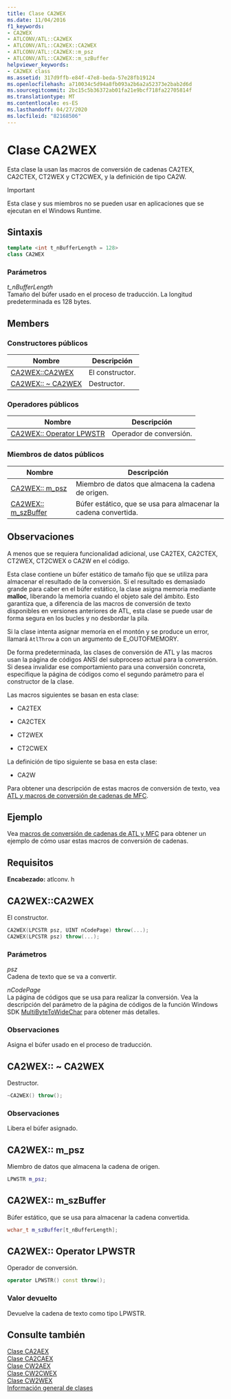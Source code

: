 ```yaml
---
title: Clase CA2WEX
ms.date: 11/04/2016
f1_keywords:
- CA2WEX
- ATLCONV/ATL::CA2WEX
- ATLCONV/ATL::CA2WEX::CA2WEX
- ATLCONV/ATL::CA2WEX::m_psz
- ATLCONV/ATL::CA2WEX::m_szBuffer
helpviewer_keywords:
- CA2WEX class
ms.assetid: 317d9ffb-e84f-47e8-beda-57e28fb19124
ms.openlocfilehash: a710034c5d94a8fb093a2b6a2a52373e2bab2d6d
ms.sourcegitcommit: 2bc15c5b36372ab01fa21e9bcf718fa22705814f
ms.translationtype: MT
ms.contentlocale: es-ES
ms.lasthandoff: 04/27/2020
ms.locfileid: "82168506"
---
```

# <a name="ca2wex-class"></a>Clase CA2WEX

Esta clase la usan las macros de conversión de cadenas CA2TEX, CA2CTEX, CT2WEX y CT2CWEX, y la definición de tipo CA2W.

> [!IMPORTANT]
> Esta clase y sus miembros no se pueden usar en aplicaciones que se ejecutan en el Windows Runtime.

## <a name="syntax"></a>Sintaxis

```cpp
template <int t_nBufferLength = 128>
class CA2WEX
```

### <a name="parameters"></a>Parámetros

*t_nBufferLength*<br/>
Tamaño del búfer usado en el proceso de traducción. La longitud predeterminada es 128 bytes.

## <a name="members"></a>Members

### <a name="public-constructors"></a>Constructores públicos

|Nombre|Descripción|
|----------|-----------------|
|[CA2WEX::CA2WEX](#ca2wex)|El constructor.|
|[CA2WEX:: ~ CA2WEX](#dtor)|Destructor.|

### <a name="public-operators"></a>Operadores públicos

|Nombre|Descripción|
|----------|-----------------|
|[CA2WEX:: Operator LPWSTR](#operator_lpwstr)|Operador de conversión.|

### <a name="public-data-members"></a>Miembros de datos públicos

|Nombre|Descripción|
|----------|-----------------|
|[CA2WEX:: m_psz](#m_psz)|Miembro de datos que almacena la cadena de origen.|
|[CA2WEX:: m_szBuffer](#m_szbuffer)|Búfer estático, que se usa para almacenar la cadena convertida.|

## <a name="remarks"></a>Observaciones

A menos que se requiera funcionalidad adicional, use CA2TEX, CA2CTEX, CT2WEX, CT2CWEX o CA2W en el código.

Esta clase contiene un búfer estático de tamaño fijo que se utiliza para almacenar el resultado de la conversión. Si el resultado es demasiado grande para caber en el búfer estático, la clase asigna memoria mediante **malloc**, liberando la memoria cuando el objeto sale del ámbito. Esto garantiza que, a diferencia de las macros de conversión de texto disponibles en versiones anteriores de ATL, esta clase se puede usar de forma segura en los bucles y no desbordar la pila.

Si la clase intenta asignar memoria en el montón y se produce un error, llamará `AtlThrow` a con un argumento de E_OUTOFMEMORY.

De forma predeterminada, las clases de conversión de ATL y las macros usan la página de códigos ANSI del subproceso actual para la conversión. Si desea invalidar ese comportamiento para una conversión concreta, especifique la página de códigos como el segundo parámetro para el constructor de la clase.

Las macros siguientes se basan en esta clase:

- CA2TEX

- CA2CTEX

- CT2WEX

- CT2CWEX

La definición de tipo siguiente se basa en esta clase:

- CA2W

Para obtener una descripción de estas macros de conversión de texto, vea [ATL y macros de conversión de cadenas de MFC](string-conversion-macros.md).

## <a name="example"></a>Ejemplo

Vea [macros de conversión de cadenas de ATL y MFC](string-conversion-macros.md) para obtener un ejemplo de cómo usar estas macros de conversión de cadenas.

## <a name="requirements"></a>Requisitos

**Encabezado:** atlconv. h

## <a name="ca2wexca2wex"></a><a name="ca2wex"></a>CA2WEX::CA2WEX

El constructor.

```cpp
CA2WEX(LPCSTR psz, UINT nCodePage) throw(...);
CA2WEX(LPCSTR psz) throw(...);
```

### <a name="parameters"></a>Parámetros

*psz*<br/>
Cadena de texto que se va a convertir.

*nCodePage*<br/>
La página de códigos que se usa para realizar la conversión. Vea la descripción del parámetro de la página de códigos de la función Windows SDK [MultiByteToWideChar](/windows/win32/api/stringapiset/nf-stringapiset-multibytetowidechar) para obtener más detalles.

### <a name="remarks"></a>Observaciones

Asigna el búfer usado en el proceso de traducción.

## <a name="ca2wexca2wex"></a><a name="dtor"></a>CA2WEX:: ~ CA2WEX

Destructor.

```cpp
~CA2WEX() throw();
```

### <a name="remarks"></a>Observaciones

Libera el búfer asignado.

## <a name="ca2wexm_psz"></a><a name="m_psz"></a>CA2WEX:: m_psz

Miembro de datos que almacena la cadena de origen.

```cpp
LPWSTR m_psz;
```

## <a name="ca2wexm_szbuffer"></a><a name="m_szbuffer"></a>CA2WEX:: m_szBuffer

Búfer estático, que se usa para almacenar la cadena convertida.

```cpp
wchar_t m_szBuffer[t_nBufferLength];
```

## <a name="ca2wexoperator-lpwstr"></a><a name="operator_lpwstr"></a>CA2WEX:: Operator LPWSTR

Operador de conversión.

```cpp
operator LPWSTR() const throw();
```

### <a name="return-value"></a>Valor devuelto

Devuelve la cadena de texto como tipo LPWSTR.

## <a name="see-also"></a>Consulte también

[Clase CA2AEX](../../atl/reference/ca2aex-class.md)<br/>
[Clase CA2CAEX](../../atl/reference/ca2caex-class.md)<br/>
[Clase CW2AEX](../../atl/reference/cw2aex-class.md)<br/>
[Clase CW2CWEX](../../atl/reference/cw2cwex-class.md)<br/>
[Clase CW2WEX](../../atl/reference/cw2wex-class.md)<br/>
[Información general de clases](../../atl/atl-class-overview.md)
